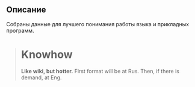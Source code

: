 
## Описание
Собраны данные для лучшего понимания работы языка и прикладных программ.


># Knowhow
>**Like wiki, but hotter.**
>First format will be at Rus.
>Then, if there is demand, at Eng.
